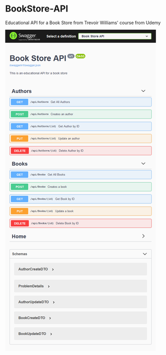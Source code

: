 # BookStore-API

Educational API for a Book Store from Trevoir Williams' course from Udemy


![alt text](https://github.com/maxponmar/BookStore-API/blob/master/Resources/ScreenshotSwaggerUI.png?raw=true)
